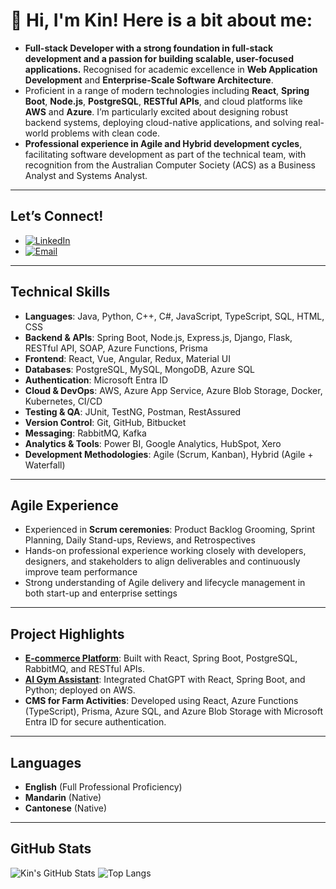 # 👋 Hi, I'm Kin! Here is a bit about me:

- **Full-stack Developer with a strong foundation in full-stack development and a passion for building scalable, user-focused applications.** Recognised for academic excellence in **Web Application Development** and **Enterprise-Scale Software Architecture**.
- Proficient in a range of modern technologies including **React**, **Spring Boot**, **Node.js**, **PostgreSQL**, **RESTful APIs**, and cloud platforms like **AWS** and **Azure**. I’m particularly excited about designing robust backend systems, deploying cloud-native applications, and solving real-world problems with clean code.
- **Professional experience in Agile and Hybrid development cycles**, facilitating software development as part of the technical team, with recognition from the Australian Computer Society (ACS) as a Business Analyst and Systems Analyst.

---

## Let’s Connect!
- [![LinkedIn](https://img.shields.io/badge/LinkedIn-blue?style=for-the-badge&logo=linkedin)](https://www.linkedin.com/in/kinchen1/)
- [![Email](https://img.shields.io/badge/Gmail-D14836?style=for-the-badge&logo=gmail&logoColor=white)](mailto:kinchen1028@gmail.com)

---

## Technical Skills

- **Languages**: Java, Python, C++, C#, JavaScript, TypeScript, SQL, HTML, CSS  
- **Backend & APIs**: Spring Boot, Node.js, Express.js, Django, Flask, RESTful API, SOAP, Azure Functions, Prisma  
- **Frontend**: React, Vue, Angular, Redux, Material UI  
- **Databases**: PostgreSQL, MySQL, MongoDB, Azure SQL  
- **Authentication**: Microsoft Entra ID  
- **Cloud & DevOps**: AWS, Azure App Service, Azure Blob Storage, Docker, Kubernetes, CI/CD  
- **Testing & QA**: JUnit, TestNG, Postman, RestAssured  
- **Version Control**: Git, GitHub, Bitbucket  
- **Messaging**: RabbitMQ, Kafka  
- **Analytics & Tools**: Power BI, Google Analytics, HubSpot, Xero  
- **Development Methodologies**: Agile (Scrum, Kanban), Hybrid (Agile + Waterfall)

---

## Agile Experience

- Experienced in **Scrum ceremonies**: Product Backlog Grooming, Sprint Planning, Daily Stand-ups, Reviews, and Retrospectives  
- Hands-on professional experience working closely with developers, designers, and stakeholders to align deliverables and continuously improve team performance  
- Strong understanding of Agile delivery and lifecycle management in both start-up and enterprise settings

---

## Project Highlights

- **[E-commerce Platform](https://github.com/heykinchan/e-commerce-project)**: Built with React, Spring Boot, PostgreSQL, RabbitMQ, and RESTful APIs.
- **[AI Gym Assistant](https://github.com/heykinchan/ai-gym-trainer)**: Integrated ChatGPT with React, Spring Boot, and Python; deployed on AWS.
- **CMS for Farm Activities**: Developed using React, Azure Functions (TypeScript), Prisma, Azure SQL, and Azure Blob Storage with Microsoft Entra ID for secure authentication.

---

## Languages

- **English** (Full Professional Proficiency)  
- **Mandarin** (Native)  
- **Cantonese** (Native)

---

## GitHub Stats
![Kin's GitHub Stats](https://github-readme-stats.vercel.app/api?username=heykinchan&show_icons=true&theme=radical)    ![Top Langs](https://github-readme-stats.vercel.app/api/top-langs/?username=heykinchan&layout=compact&theme=radical)




